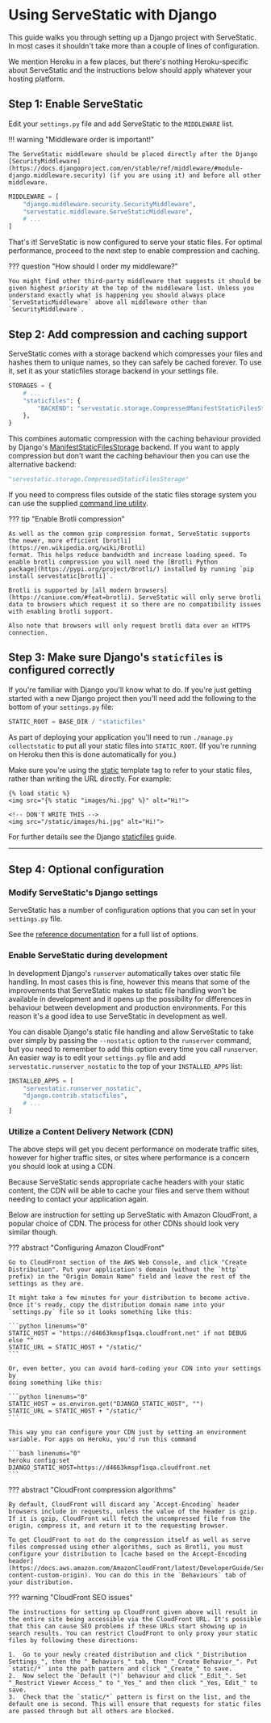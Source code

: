 # Using ServeStatic with Django

This guide walks you through setting up a Django project with ServeStatic. In most cases it shouldn't take more than a couple of lines of configuration.

We mention Heroku in a few places, but there's nothing Heroku-specific about ServeStatic and the instructions below should apply whatever your hosting platform.

## Step 1: Enable ServeStatic

Edit your `settings.py` file and add ServeStatic to the `MIDDLEWARE` list.

!!! warning "Middleware order is important!"

    The ServeStatic middleware should be placed directly after the Django [SecurityMiddleware](https://docs.djangoproject.com/en/stable/ref/middleware/#module-django.middleware.security) (if you are using it) and before all other middleware.

```python linenums="0"
MIDDLEWARE = [
    "django.middleware.security.SecurityMiddleware",
    "servestatic.middleware.ServeStaticMiddleware",
    # ...
]
```

That's it! ServeStatic is now configured to serve your static files. For optimal performance, proceed to the next step to enable compression and caching.

??? question "How should I order my middleware?"

    You might find other third-party middleware that suggests it should be given highest priority at the top of the middleware list. Unless you understand exactly what is happening you should always place `ServeStaticMiddleware` above all middleware other than `SecurityMiddleware`.

## Step 2: Add compression and caching support

ServeStatic comes with a storage backend which compresses your files and hashes them to unique names, so they can safely be cached forever. To use it, set it as your staticfiles storage backend in your settings file.

```python linenums="0"
STORAGES = {
    # ...
    "staticfiles": {
        "BACKEND": "servestatic.storage.CompressedManifestStaticFilesStorage",
    },
}
```

This combines automatic compression with the caching behaviour provided by Django's [ManifestStaticFilesStorage](https://docs.djangoproject.com/en/stable/ref/contrib/staticfiles/#manifeststaticfilesstorage) backend. If you want to apply compression but don't want the caching behaviour then you can use the alternative backend:

```python linenums="0"
"servestatic.storage.CompressedStaticFilesStorage"
```

If you need to compress files outside of the static files storage system you can use the supplied [command line utility](servestatic.md#compression-support).

??? tip "Enable Brotli compression"

    As well as the common gzip compression format, ServeStatic supports the newer, more efficient [brotli](https://en.wikipedia.org/wiki/Brotli)
    format. This helps reduce bandwidth and increase loading speed. To enable brotli compression you will need the [Brotli Python
    package](https://pypi.org/project/Brotli/) installed by running `pip install servestatic[brotli]`.

    Brotli is supported by [all modern browsers](https://caniuse.com/#feat=brotli). ServeStatic will only serve brotli data to browsers which request it so there are no compatibility issues with enabling brotli support.

    Also note that browsers will only request brotli data over an HTTPS connection.

## Step 3: Make sure Django's `staticfiles` is configured correctly

If you're familiar with Django you'll know what to do. If you're just getting started with a new Django project then you'll need add the following to the bottom of your `settings.py` file:

```python linenums="0"
STATIC_ROOT = BASE_DIR / "staticfiles"
```

As part of deploying your application you'll need to run `./manage.py collectstatic` to put all your static files into `STATIC_ROOT`. (If you're running on Heroku then this is done automatically for you.)

Make sure you're using the [static](https://docs.djangoproject.com/en/stable/ref/templates/builtins/#std:templatetag-static) template tag to refer to your static files, rather than writing the URL directly. For example:

```django linenums="0"
{% load static %}
<img src="{% static "images/hi.jpg" %}" alt="Hi!">

<!-- DON'T WRITE THIS -->
<img src="/static/images/hi.jpg" alt="Hi!">
```

For further details see the Django [staticfiles](https://docs.djangoproject.com/en/stable/howto/static-files/) guide.

---

## Step 4: Optional configuration

### Modify ServeStatic's Django settings

ServeStatic has a number of configuration options that you can set in your `settings.py` file.

See the [reference documentation](./django-settings.md) for a full list of options.

### Enable ServeStatic during development

In development Django's `runserver` automatically takes over static file handling. In most cases this is fine, however this means that some of the improvements that ServeStatic makes to static file handling won't be available in development and it opens up the possibility for differences in behaviour between development and production environments. For this reason it's a good idea to use ServeStatic in development as well.

You can disable Django's static file handling and allow ServeStatic to take over simply by passing the `--nostatic` option to the `runserver` command, but you need to remember to add this option every time you call `runserver`. An easier way is to edit your `settings.py` file and add `servestatic.runserver_nostatic` to the top of your `INSTALLED_APPS` list:

```python linenums="0"
INSTALLED_APPS = [
    "servestatic.runserver_nostatic",
    "django.contrib.staticfiles",
    # ...
]
```

### Utilize a Content Delivery Network (CDN)

<!--cdn-start-->

The above steps will get you decent performance on moderate traffic sites, however for higher traffic sites, or sites where performance is a concern you should look at using a CDN.

Because ServeStatic sends appropriate cache headers with your static content, the CDN will be able to cache your files and serve them without needing to contact your application again.

Below are instruction for setting up ServeStatic with Amazon CloudFront, a popular choice of CDN. The process for other CDNs should look very similar though.

??? abstract "Configuring Amazon CloudFront"

    Go to CloudFront section of the AWS Web Console, and click "Create Distribution". Put your application's domain (without the `http` prefix) in the "Origin Domain Name" field and leave the rest of the settings as they are.

    It might take a few minutes for your distribution to become active. Once it's ready, copy the distribution domain name into your `settings.py` file so it looks something like this:

    ```python linenums="0"
    STATIC_HOST = "https://d4663kmspf1sqa.cloudfront.net" if not DEBUG else ""
    STATIC_URL = STATIC_HOST + "/static/"
    ```

    Or, even better, you can avoid hard-coding your CDN into your settings by
    doing something like this:

    ```python linenums="0"
    STATIC_HOST = os.environ.get("DJANGO_STATIC_HOST", "")
    STATIC_URL = STATIC_HOST + "/static/"
    ```

    This way you can configure your CDN just by setting an environment
    variable. For apps on Heroku, you'd run this command

    ```bash linenums="0"
    heroku config:set DJANGO_STATIC_HOST=https://d4663kmspf1sqa.cloudfront.net
    ```

??? abstract "CloudFront compression algorithms"

    By default, CloudFront will discard any `Accept-Encoding` header browsers include in requests, unless the value of the header is gzip. If it is gzip, CloudFront will fetch the uncompressed file from the origin, compress it, and return it to the requesting browser.

    To get CloudFront to not do the compression itself as well as serve files compressed using other algorithms, such as Brotli, you must configure your distribution to [cache based on the Accept-Encoding header](https://docs.aws.amazon.com/AmazonCloudFront/latest/DeveloperGuide/ServingCompressedFiles.html#compressed-content-custom-origin). You can do this in the `Behaviours` tab of your distribution.

??? warning "CloudFront SEO issues"

    The instructions for setting up CloudFront given above will result in the entire site being accessible via the CloudFront URL. It's possible that this can cause SEO problems if these URLs start showing up in search results. You can restrict CloudFront to only proxy your static files by following these directions:

    1.  Go to your newly created distribution and click "_Distribution Settings_", then the "_Behaviors_" tab, then "_Create Behavior_". Put `static/*` into the path pattern and click "_Create_" to save.
    2.  Now select the `Default (*)` behaviour and click "_Edit_". Set "_Restrict Viewer Access_" to "_Yes_" and then click "_Yes, Edit_" to save.
    3.  Check that the `static/*` pattern is first on the list, and the default one is second. This will ensure that requests for static files are passed through but all others are blocked.

<!--cdn-end-->
